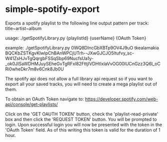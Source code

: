 # simple-spotify-export
Exports a spotify playlist to the following line output pattern per track: title~artist~album

usage: ./getSpotifyLibrary.py {playlistId} {userName} {OAuth Token}

example: ./getSpotifyLibrary.py 0WQ8DIncGbXBTp9OV4J9uO tkealamakia  BQCKbZSTKgvKIwlpChBAnWPCjUTrh--JXwGJCJO5ltufvy_sc-W41ZsHJvTgQqrgbFSSqSbp69NucfsUa1y-_ok0JISaWDHMJuySEheGvTgRFxl82FttjIVDHtlxlaVvOG00lUCnGzz3Q6I_oCRi0wheDkr7m8v6Cnk8Jb0U

The spotify api does not allow a full library api request so if you want to export all your saved tracks, you will need to create a mega playlist out of them.

To obtain an OAuth Token navigate to: https://developer.spotify.com/web-api/console/get-playlists/

Click on the 'GET OAUTH TOKEN' button, check the 'playlist-read-private' box and then click the 'REQUEST TOKEN' button.  You will be prompted to login.  Upon successful login you will now be presented with the token in the 'OAuth Token' field. As of this writing this token is valid for the duration of 1 hour.
